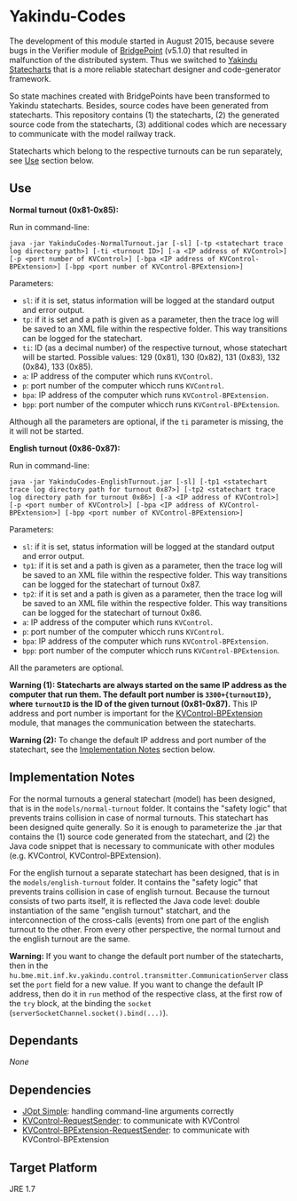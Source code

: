 # Yakindu-Codes

The development of this module started in August 2015, because severe bugs in the Verifier module of [BridgePoint](http://xtuml.org) (v5.1.0) that resulted in malfunction of the distributed system. Thus we switched to [Yakindu Statecharts](https://www.itemis.com/en/yakindu/statechart-tools/) that is a more reliable statechart designer and code-generator framework.

So state machines created with BridgePoints have been transformed to Yakindu statecharts. Besides, source codes have been generated from statecharts. This repository contains (1) the statecharts, (2) the generated source code from the statecharts, (3) additional codes which are necessary to communicate with the model railway track.

Statecharts which belong to the respective turnouts can be run separately, see [Use](https://github.com/FTSRG/BME-MODES3/tree/master/yakindu-codes#use) section below.

## Use

**Normal turnout (0x81-0x85):**

Run in command-line: 

`java -jar YakinduCodes-NormalTurnout.jar [-sl] [-tp <statechart trace log directory path>] [-ti <turnout ID>] [-a <IP address of KVControl>] [-p <port number of KVControl>] [-bpa <IP address of KVControl-BPExtension>] [-bpp <port number of KVControl-BPExtension>]`

Parameters:

* `sl`: if it is set, status information will be logged at the standard output and error output.
* `tp`: if it is set and a path is given as a parameter, then the trace log will be saved to an XML file within the respective folder. This way transitions can be logged for the statechart.
* `ti`: ID (as a decimal number) of the respective turnout, whose statechart will be started. Possible values: 129 (0x81), 130 (0x82), 131 (0x83), 132 (0x84), 133 (0x85).
* `a`: IP address of the computer which runs `KVControl`.
* `p`: port number of the computer whicch runs `KVControl`.
* `bpa`: IP address of the computer which runs `KVControl-BPExtension`.
* `bpp`: port number of the computer whicch runs `KVControl-BPExtension`.

Although all the parameters are optional, if the `ti` parameter is missing, the it will not be started.


**English turnout (0x86-0x87):**

Run in command-line: 

`java -jar YakinduCodes-EnglishTurnout.jar [-sl] [-tp1 <statechart trace log directory path for turnout 0x87>] [-tp2 <statechart trace log directory path for turnout 0x86>] [-a <IP address of KVControl>] [-p <port number of KVControl>] [-bpa <IP address of KVControl-BPExtension>] [-bpp <port number of KVControl-BPExtension>]`

Parameters:

* `sl`: if it is set, status information will be logged at the standard output and error output.
* `tp1`: if it is set and a path is given as a parameter, then the trace log will be saved to an XML file within the respective folder. This way transitions can be logged for the statechart of turnout 0x87.
* `tp2`: if it is set and a path is given as a parameter, then the trace log will be saved to an XML file within the respective folder. This way transitions can be logged for the statechart of turnout 0x86.
* `a`: IP address of the computer which runs `KVControl`.
* `p`: port number of the computer whicch runs `KVControl`.
* `bpa`: IP address of the computer which runs `KVControl-BPExtension`.
* `bpp`: port number of the computer whicch runs `KVControl-BPExtension`.

All the parameters are optional.

**Warning (1): Statecharts are always started on the same IP address as the computer that run them. The default port number is `3300+{turnoutID}`, where `turnoutID` is the ID of the given turnout (0x81-0x87).** This IP address and port number is important for the [KVControl-BPExtension](https://github.com/FTSRG/BME-MODES3/tree/master/kvcontrol-bpextension#configuration) module, that manages the communication between the statecharts.

**Warning (2):** To change the default IP address and port number of the statechart, see the [Implementation Notes](https://github.com/FTSRG/BME-MODES3/tree/master/yakindu-codes#implementation-notes) section below.

## Implementation Notes

For the normal turnouts a general statechart (model) has been designed, that is in the `models/normal-turnout` folder. It contains the "safety logic" that prevents trains collision in case of normal turnouts. This statechart has been designed quite generally. So it is enough to parameterize the .jar that contains the (1) source code generated from the statechart, and (2) the Java code snippet that is necessary to communicate with other modules (e.g. KVControl, KVControl-BPExtension). 

For the english turnout a separate statechart has been designed, that is in the `models/english-turnout` folder. It contains the "safety logic" that prevents trains collision in case of english turnout. Because the turnout consists of two parts itself, it is reflected the Java code level: double instantiation of the same "english turnout" statchart, and the interconnection of the cross-calls (events) from one part of the english turnout to the other. From every other perspective, the normal turnout and the english turnout are the same.

**Warning:** If you want to change the default port number of the statecharts, then in the `hu.bme.mit.inf.kv.yakindu.control.transmitter.CommunicationServer` class set the `port` field for a new value. If you want to change the default IP address, then do it in `run` method of the respective class, at the first row of the `try` block, at the binding the `socket` (`serverSocketChannel.socket().bind(...)`).

## Dependants ##

*None*

## Dependencies ##

* [JOpt Simple](http://pholser.github.io/jopt-simple/download.html): handling command-line arguments correctly
* [KVControl-RequestSender](https://github.com/FTSRG/BME-MODES3/tree/master/kvcontrol-requestsender): to communicate with KVControl
* [KVControl-BPExtension-RequestSender](https://github.com/FTSRG/BME-MODES3/tree/master/kvcontrol-bpextension-requestsender): to communicate with KVControl-BPExtension

## Target Platform ##
JRE 1.7
